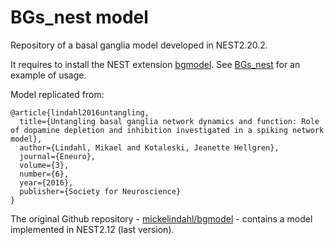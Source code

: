 # BGs_nest model
Repository of a basal ganglia model developed in NEST2.20.2.

It requires to install the NEST extension [bgmodel](https://github.com/marcobiasizzo/bgmodel).
See [BGs_nest](https://github.com/marcobiasizzo/BGs_nest_example) for an example of usage.

Model replicated from:
```
@article{lindahl2016untangling,
  title={Untangling basal ganglia network dynamics and function: Role of dopamine depletion and inhibition investigated in a spiking network model},
  author={Lindahl, Mikael and Kotaleski, Jeanette Hellgren},
  journal={Eneuro},
  volume={3},
  number={6},
  year={2016},
  publisher={Society for Neuroscience}
}
```

The original Github repository - [mickelindahl/bgmodel](https://github.com/mickelindahl/bgmodel) - contains a model implemented in NEST2.12 (last version).
